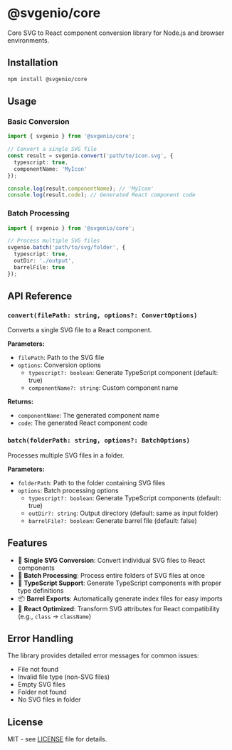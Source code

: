 # @svgenio/core

Core SVG to React component conversion library for Node.js and browser environments.

## Installation

```bash
npm install @svgenio/core
```

## Usage

### Basic Conversion

```typescript
import { svgenio } from '@svgenio/core';

// Convert a single SVG file
const result = svgenio.convert('path/to/icon.svg', {
  typescript: true,
  componentName: 'MyIcon'
});

console.log(result.componentName); // 'MyIcon'
console.log(result.code); // Generated React component code
```

### Batch Processing

```typescript
import { svgenio } from '@svgenio/core';

// Process multiple SVG files
svgenio.batch('path/to/svg/folder', {
  typescript: true,
  outDir: './output',
  barrelFile: true
});
```

## API Reference

### `convert(filePath: string, options?: ConvertOptions)`

Converts a single SVG file to a React component.

**Parameters:**
- `filePath`: Path to the SVG file
- `options`: Conversion options
  - `typescript?: boolean`: Generate TypeScript component (default: true)
  - `componentName?: string`: Custom component name

**Returns:**
- `componentName`: The generated component name
- `code`: The generated React component code

### `batch(folderPath: string, options?: BatchOptions)`

Processes multiple SVG files in a folder.

**Parameters:**
- `folderPath`: Path to the folder containing SVG files
- `options`: Batch processing options
  - `typescript?: boolean`: Generate TypeScript components (default: true)
  - `outDir?: string`: Output directory (default: same as input folder)
  - `barrelFile?: boolean`: Generate barrel file (default: false)

## Features

- 🎯 **Single SVG Conversion**: Convert individual SVG files to React components
- 📁 **Batch Processing**: Process entire folders of SVG files at once
- 🔧 **TypeScript Support**: Generate TypeScript components with proper type definitions
- 📦 **Barrel Exports**: Automatically generate index files for easy imports
- 🎨 **React Optimized**: Transform SVG attributes for React compatibility (e.g., `class` → `className`)

## Error Handling

The library provides detailed error messages for common issues:

- File not found
- Invalid file type (non-SVG files)
- Empty SVG files
- Folder not found
- No SVG files in folder

## License

MIT - see [LICENSE](../../LICENSE) file for details. 